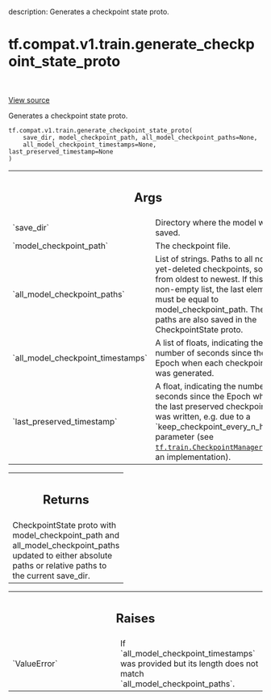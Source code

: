 description: Generates a checkpoint state proto.

<div itemscope itemtype="http://developers.google.com/ReferenceObject">
<meta itemprop="name" content="tf.compat.v1.train.generate_checkpoint_state_proto" />
<meta itemprop="path" content="Stable" />
</div>

# tf.compat.v1.train.generate_checkpoint_state_proto

<!-- Insert buttons and diff -->

<table class="tfo-notebook-buttons tfo-api nocontent" align="left">

</table>

<a target="_blank" href="/code/stable/tensorflow/python/training/checkpoint_management.py">View source</a>



Generates a checkpoint state proto.

<pre class="devsite-click-to-copy prettyprint lang-py tfo-signature-link">
<code>tf.compat.v1.train.generate_checkpoint_state_proto(
    save_dir, model_checkpoint_path, all_model_checkpoint_paths=None,
    all_model_checkpoint_timestamps=None, last_preserved_timestamp=None
)
</code></pre>



<!-- Placeholder for "Used in" -->


<!-- Tabular view -->
 <table class="responsive fixed orange">
<colgroup><col width="214px"><col></colgroup>
<tr><th colspan="2"><h2 class="add-link">Args</h2></th></tr>

<tr>
<td>
`save_dir`
</td>
<td>
Directory where the model was saved.
</td>
</tr><tr>
<td>
`model_checkpoint_path`
</td>
<td>
The checkpoint file.
</td>
</tr><tr>
<td>
`all_model_checkpoint_paths`
</td>
<td>
List of strings.  Paths to all not-yet-deleted
checkpoints, sorted from oldest to newest.  If this is a non-empty list,
the last element must be equal to model_checkpoint_path.  These paths
are also saved in the CheckpointState proto.
</td>
</tr><tr>
<td>
`all_model_checkpoint_timestamps`
</td>
<td>
A list of floats, indicating the number of
seconds since the Epoch when each checkpoint was generated.
</td>
</tr><tr>
<td>
`last_preserved_timestamp`
</td>
<td>
A float, indicating the number of seconds since
the Epoch when the last preserved checkpoint was written, e.g. due to a
`keep_checkpoint_every_n_hours` parameter (see
<a href="../../../../tf/train/CheckpointManager.md"><code>tf.train.CheckpointManager</code></a> for an implementation).
</td>
</tr>
</table>



<!-- Tabular view -->
 <table class="responsive fixed orange">
<colgroup><col width="214px"><col></colgroup>
<tr><th colspan="2"><h2 class="add-link">Returns</h2></th></tr>
<tr class="alt">
<td colspan="2">
CheckpointState proto with model_checkpoint_path and
all_model_checkpoint_paths updated to either absolute paths or
relative paths to the current save_dir.
</td>
</tr>

</table>



<!-- Tabular view -->
 <table class="responsive fixed orange">
<colgroup><col width="214px"><col></colgroup>
<tr><th colspan="2"><h2 class="add-link">Raises</h2></th></tr>

<tr>
<td>
`ValueError`
</td>
<td>
If `all_model_checkpoint_timestamps` was provided but its length
does not match `all_model_checkpoint_paths`.
</td>
</tr>
</table>

